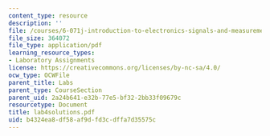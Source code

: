 ```yaml
---
content_type: resource
description: ''
file: /courses/6-071j-introduction-to-electronics-signals-and-measurement-spring-2006/b4324ea8df58af9dfd3cdffa7d35575c_lab4solutions.pdf
file_size: 364072
file_type: application/pdf
learning_resource_types:
- Laboratory Assignments
license: https://creativecommons.org/licenses/by-nc-sa/4.0/
ocw_type: OCWFile
parent_title: Labs
parent_type: CourseSection
parent_uid: 2a24b641-e32b-77e5-bf32-2bb33f09679c
resourcetype: Document
title: lab4solutions.pdf
uid: b4324ea8-df58-af9d-fd3c-dffa7d35575c
---
```

